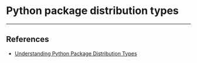 # Python package distribution types

---

## References

- [Understanding Python Package Distribution Types](https://medium.com/ochrona/understanding-python-package-distribution-types-25d53308a9a)
